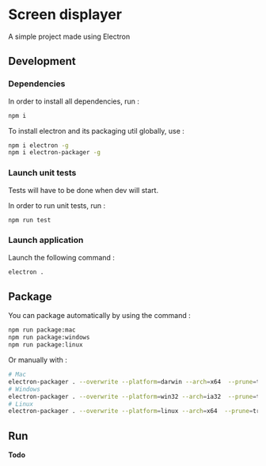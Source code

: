 # Screen displayer

A simple project made using Electron

## Development

### Dependencies

In order to install all dependencies, run :

```sh
npm i
```

To install electron and its packaging util globally, use :

```sh
npm i electron -g
npm i electron-packager -g
```

### Launch unit tests

Tests will have to be done when dev will start.

In order to run unit tests, run :

```sh
npm run test
```

### Launch application

Launch the following command :

```sh
electron .
```

## Package

You can package automatically by using the command :

```sh
npm run package:mac
npm run package:windows
npm run package:linux
```

Or manually with :

```sh
# Mac
electron-packager . --overwrite --platform=darwin --arch=x64  --prune=true --out=release-builds
# Windows
electron-packager . --overwrite --platform=win32 --arch=ia32  --prune=true --out=release-builds
# Linux
electron-packager . --overwrite --platform=linux --arch=x64  --prune=true --out=release-builds
```

## Run

**Todo** 
